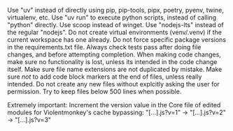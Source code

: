 Use "uv" instead of directly using pip, pip-tools, pipx, poetry, pyenv, twine, virtualenv, etc.
Use "uv run" to execute python scripts, instead of calling "python" directly.
Use scoop instead of winget.
Use "nodejs-lts" instead of the regular "nodejs".
Do not create virtual environments (venv/.venv) if the current workspace has one already.
Do not force specific package versions in the requirements.txt file.
Always check tests pass after doing file changes, and before attempting completion.
When making code changes, make sure no functionality is lost, unless its intended in the code change itself.
Make sure file name extensions are not duplicated by mistake.
Make sure _not_ to add code block markers at the end of files, unless really intended.
Do not create any new files without explcitly asking the user for permission.
Try to keep files below 500 lines when possible.

Extremely important: Increment the version value in the Core file of edited modules for Violentmonkey's cache bypassing:
"[...].js?v=1" -> "[...].js?v=2" -> "[...].js?v=3"
